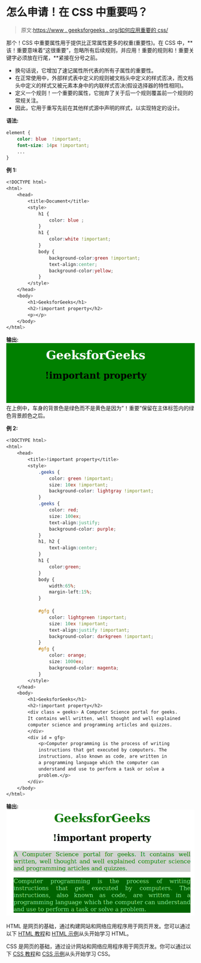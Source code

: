 # 怎么申请！在 CSS 中重要吗？

> 原文:[https://www . geeksforgeeks . org/如何应用重要的 css/](https://www.geeksforgeeks.org/how-to-apply-important-in-css/)

那个！CSS 中重要属性用于提供比正常属性更多的权重(重要性)。在 CSS 中，**该！重要意味着“这很重要”，忽略所有后续规则，并应用！重要的规则和！重要关键字必须放在行尾，**紧接在分号之前。

*   换句话说，它增加了速记属性所代表的所有子属性的重要性。
*   在正常使用中，外部样式表中定义的规则被文档头中定义的样式否决，而文档头中定义的样式又被元素本身中的内联样式否决(假设选择器的特性相同)。
*   定义一个规则！一个重要的属性，它抛弃了关于后一个规则覆盖前一个规则的常规关注。
*   因此，它用于重写先前在其他样式源中声明的样式，以实现特定的设计。

**语法:**

```css
element {
    color: blue  !important;
    font-size: 14px !important; 
    ...
}

```

**例 1:**

```css
<!DOCTYPE html>
<html>
    <head>
        <title>Document</title>
        <style>
            h1 {
                color: blue ;
            }
            h1 {
                color:white !important;
            }
            body {
                background-color:green !important;
                text-align:center;
                background-color:yellow;
            }
        </style>
    </head>
    <body>
        <h1>GeeksforGeeks</h1>
        <h2>!important property</h2>
        <p></p>
    </body>
</html>                    
```

**输出:**
![important property](img/6eb0265449bf27463d952358d77af437.png)
在上例中，车身的背景色是绿色而不是黄色是因为”！重要”保留在主体标签内的绿色背景颜色之后。

**例 2:**

```css
<!DOCTYPE html>
<html>
    <head>
        <title>!important property</title>
        <style>
            .geeks {
                color: green !important;
                size: 10ex !important;
                background-color: lightgray !important;
            }
            .geeks {
                color: red;
                size: 100ex;
                text-align:justify;
                background-color: purple;
            }
            h1, h2 {
                text-align:center;
            }
            h1 {
                color:green;
            }
            body {
                width:65%;
                margin-left:15%;
            }

            #gfg {
                color: lightgreen !important;
                size: 10ex !important;
                text-align:justify !important;
                background-color: darkgreen !important;
            }
            #gfg {
                color: orange;
                size: 1000ex;
                background-color: magenta;
            }
        </style>
    </head>
    <body>
        <h1>GeeksforGeeks</h1>
        <h2>!important property</h2>
        <div class = geeks> A Computer Science portal for geeks. 
        It contains well written, well thought and well explained
        computer science and programming articles and quizzes.
        </div>
        <div id = gfg>
            <p>Computer programming is the process of writing 
            instructions that get executed by computers. The 
            instructions, also known as code, are written in
            a programming language which the computer can
            understand and use to perform a task or solve a 
            problem.</p>
        </div>
    </body>
</html>                    
```

**输出:**
![](img/611fae798ad04675f7bf86b7a054080c.png)

HTML 是网页的基础，通过构建网站和网络应用程序用于网页开发。您可以通过以下 [HTML 教程](https://www.geeksforgeeks.org/html-tutorials/)和 [HTML 示例](https://www.geeksforgeeks.org/html-examples/)从头开始学习 HTML。

CSS 是网页的基础，通过设计网站和网络应用程序用于网页开发。你可以通过以下 [CSS 教程](https://www.geeksforgeeks.org/css-tutorials/)和 [CSS 示例](https://www.geeksforgeeks.org/css-examples/)从头开始学习 CSS。